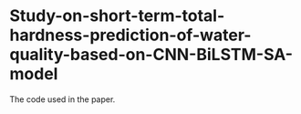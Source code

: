 # Study-on-short-term-total-hardness-prediction-of-water-quality-based-on-CNN-BiLSTM-SA-model
The code used in the paper.
